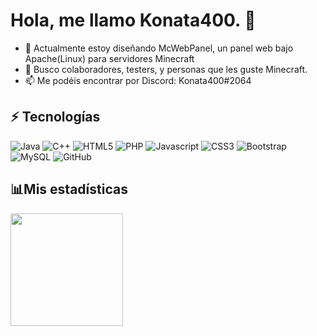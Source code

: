 # Hola, me llamo Konata400. 👋

<!---
- 👀 I’m interested in ...
--->
- 🌱 Actualmente estoy diseñando McWebPanel, un panel web bajo Apache(Linux) para servidores Minecraft
- 💞️ Busco colaboradores, testers, y personas que les guste Minecraft.
- 📫 Me podéis encontrar por Discord: Konata400#2064
## :zap: Tecnologías
![Java](https://img.shields.io/badge/-Java-007396?style=flat-square&logo=java&logoColor=white)
![C++](https://img.shields.io/badge/-++-1EABE2?style=flat-square&logo=c)
![HTML5](https://img.shields.io/badge/-HTML5-E34F26?style=flat-square&logo=html5&logoColor=white)
![PHP](https://img.shields.io/badge/-php-777BB4?style=flat-square&logo=php&logoColor=white)
![Javascript](https://img.shields.io/badge/-javascript-F7DF1E?style=flat-square&logo=javascript&logoColor=black)
![CSS3](https://img.shields.io/badge/-CSS3-1572B6?style=flat-square&logo=css3)
![Bootstrap](https://img.shields.io/badge/-Bootstrap-563D7C?style=flat-square&logo=bootstrap)
![MySQL](https://img.shields.io/badge/-MySQL-4479A1?style=flat-square&logo=mysql&logoColor=white)
![GitHub](https://img.shields.io/badge/-GitHub-181717?style=flat-square&logo=github)

## 📊Mis estadísticas
<img height="180em" src="https://github-readme-stats.vercel.app/api?username=konata400&show_icons=true&hide_border=true" />

<!---
Konata400/Konata400 is a ✨ special ✨ repository because its `README.md` (this file) appears on your GitHub profile.
You can click the Preview link to take a look at your changes.
--->
